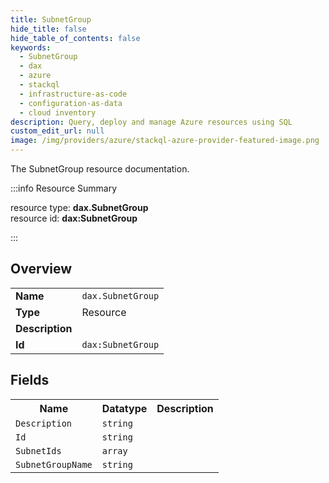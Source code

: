 ```yaml
---
title: SubnetGroup
hide_title: false
hide_table_of_contents: false
keywords:
  - SubnetGroup
  - dax
  - azure
  - stackql
  - infrastructure-as-code
  - configuration-as-data
  - cloud inventory
description: Query, deploy and manage Azure resources using SQL
custom_edit_url: null
image: /img/providers/azure/stackql-azure-provider-featured-image.png
---
```

The SubnetGroup resource documentation.

:::info Resource Summary

<div class="row">
<div class="providerDocColumn">
<span>resource type:&nbsp;<b>dax.SubnetGroup</b></span><br />
<span>resource id:&nbsp;<b>dax:SubnetGroup</b></span><br />
</div>
</div>

:::

## Overview
<table><tbody>
<tr><td><b>Name</b></td><td><code>dax.SubnetGroup</code></td></tr>
<tr><td><b>Type</b></td><td>Resource</td></tr>
<tr><td><b>Description</b></td><td></td></tr>
<tr><td><b>Id</b></td><td><code>dax:SubnetGroup</code></td></tr>
</tbody></table>

## Fields
<table><tbody>
<tr><th>Name</th><th>Datatype</th><th>Description</th></tr>
<tr><td><code>Description</code></td><td><code>string</code></td><td></td></tr><tr><td><code>Id</code></td><td><code>string</code></td><td></td></tr><tr><td><code>SubnetIds</code></td><td><code>array</code></td><td></td></tr><tr><td><code>SubnetGroupName</code></td><td><code>string</code></td><td></td></tr>
</tbody></table>